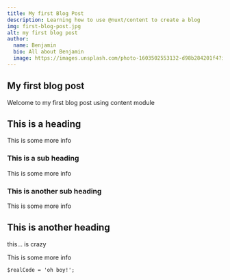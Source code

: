 ```yaml
---
title: My first Blog Post
description: Learning how to use @nuxt/content to create a blog
img: first-blog-post.jpg
alt: my first blog post
author:
  name: Benjamin
  bio: All about Benjamin
  image: https://images.unsplash.com/photo-1603502553132-d98b284201f4?ixlib=rb-1.2.1&ixid=eyJhcHBfaWQiOjEyMDd9&auto=format&fit=crop&w=965&q=80
---
```


## My first blog post

Welcome to my first blog post using content module

## This is a heading

This is some more info

### This is a sub heading

This is some more info

### This is another sub heading

This is some more info

## This is another heading
this... is crazy

This is some more info

<info-box>
  <template #info-box>
  Continue from here: 
    [This is a vue component inside markdown using slots](https://nuxtjs.org/blog/creating-blog-with-nuxt-content/#adding-a-code-block-to-your-post)
  </template>
</info-box>

```php[filename.php]
$realCode = 'oh boy!';
```
